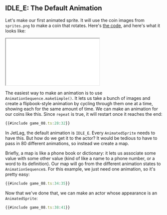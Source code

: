 ## IDLE_E: The Default Animation

Let's make our first animated sprite.  It will use the coin images from `sprites.png` to make a coin that rotates.  Here's [the code](game_08.ts), and here's what it looks like:

<iframe src="./game_08.iframe.html"></iframe>

The easiest way to make an animation is to use `AnimationSequence.makeSimple()`.
It lets us take a bunch of images and create a flipbook-style animation by
cycling through them one at a time, showing each for the same amount of time.
We can make an animation for our coins like this.  Since `repeat` is true, it
will restart once it reaches the end:

```typescript
{{#include game_08.ts:28:32}}
```

In JetLag, the default animation is `IDLE_E`.  Every `AnimatedSprite` needs to
have this.  But how do we get it to the actor?  It would be tedious to have to pass in 80 different animations, so instead we create a map.

Briefly, a map is like a phone book or dictionary: it lets us associate some
value with some other value (kind of like a name to a phone number, or a word to
its definition).  Our map will go from the different animation states to
`AnimationSequence`s.  For this example, we just need one animation, so it's
pretty easy:

```typescript
{{#include game_08.ts:34:35}}
```

Now that we've done that, we can make an actor whose appearance is an
`AnimatedSprite`:

```typescript
{{#include game_08.ts:38:41}}
```
